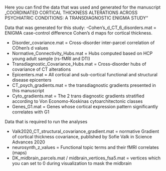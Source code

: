 Here you can find the data that was used and generated for the manuscript „COORDINATED CORTICAL THICKNESS ALTERATIONS ACROSS PSYCHIATRIC CONDITIONS: A TRANSDIAGNOSTIC ENIGMA STUDY“



Data that was generated for this study:
-Cohen’s_d_CT_6_disorders.mat = ENIGMA case-control difference Cohen’s d maps for cortical thickness.
- Disorder_covariance.mat = Cross-disorder inter-parcel correlation of COhen’s d values
- Normative_Connectivity_Hubs.mat = Hubs computed based on HCP young adult sample (rs-fMRI and DTI)
- Transdiagnostic_Covariance_Hubs.mat = Cross-disorder hubs of covariance of CT alterations
- Epicenters.mat = All cortical and sub-cortical functional and structural disease epicenters
- CT_psych_gradients.mat = the transdiagnostic gradients presented in this manuscript
- Cyto_gradients.mat = The 2 trans diagnostic gradients stratified according to Von Economo-Koskinas cytoarchitectonic classes
- Genes_G1.mat = Genes whose cortical expression pattern significantly correlates with G1

Data that is required to run the analyses
- Valk2020_CT_structural_covariance_gradient.mat = normative Gradient of cortical thickness covariance, published by Sofie Valk in Science Advances 2020
- neurosynth_z_values = Functional topic terms and their fMRI correlates (maps)
- DK_midbrain_parcels.mat / midbrain_vertices_fsa5.mat = vertices which you can set to 0 during visualization to mask the midbrain
